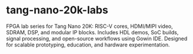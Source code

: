 # tang-nano-20k-labs
FPGA lab series for Tang Nano 20K: RISC-V cores, HDMI/MIPI video, SDRAM, DSP, and modular IP blocks. Includes HDL demos, SoC builds, signal processing, and open-source workflows using Gowin IDE. Designed for scalable prototyping, education, and hardware experimentation.
